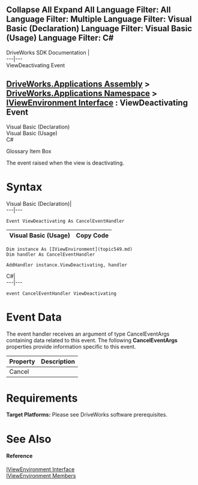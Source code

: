       

 Collapse All Expand All  Language Filter: All  Language Filter: Multiple  Language Filter: Visual Basic (Declaration) Language Filter: Visual Basic (Usage) Language Filter: C#  
---  
DriveWorks SDK Documentation  |   
---|---  
ViewDeactivating Event   
  
[DriveWorks.Applications Assembly](topic13.md) > [DriveWorks.Applications Namespace](topic16.md) > [IViewEnvironment Interface](topic549.md) : ViewDeactivating Event  
---  
  
Visual Basic (Declaration)    
Visual Basic (Usage)    
C# 

Glossary Item Box

The event raised when the view is deactivating. 

# Syntax

Visual Basic (Declaration)|   
---|---  
      
    
    Event ViewDeactivating As CancelEventHandler  
  
Visual Basic (Usage)| Copy Code  
---|---  
      
    
    Dim instance As [IViewEnvironment](topic549.md)
    Dim handler As CancelEventHandler
     
    AddHandler instance.ViewDeactivating, handler  
  
C#|   
---|---  
      
    
    event CancelEventHandler ViewDeactivating  
  
# Event Data

The event handler receives an argument of type CancelEventArgs containing data related to this event. The following **CancelEventArgs** properties provide information specific to this event.

Property| Description  
---|---  
Cancel|   
  
# Requirements

**Target Platforms:** Please see DriveWorks software prerequisites.

# See Also

#### Reference

[IViewEnvironment Interface](topic549.md)   
[IViewEnvironment Members](topic550.md)


